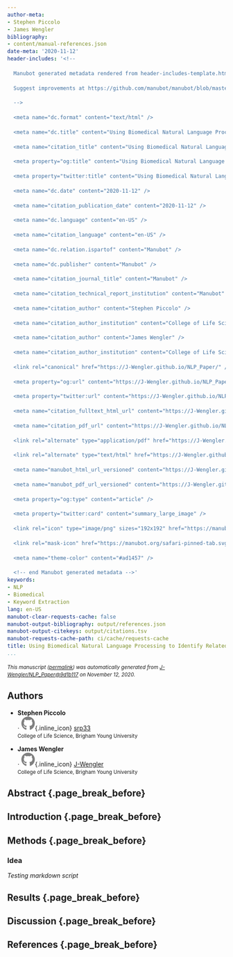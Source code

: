 ```yaml
---
author-meta:
- Stephen Piccolo
- James Wengler
bibliography:
- content/manual-references.json
date-meta: '2020-11-12'
header-includes: '<!--

  Manubot generated metadata rendered from header-includes-template.html.

  Suggest improvements at https://github.com/manubot/manubot/blob/master/manubot/process/header-includes-template.html

  -->

  <meta name="dc.format" content="text/html" />

  <meta name="dc.title" content="Using Biomedical Natural Language Processing to Identify Related Datasets" />

  <meta name="citation_title" content="Using Biomedical Natural Language Processing to Identify Related Datasets" />

  <meta property="og:title" content="Using Biomedical Natural Language Processing to Identify Related Datasets" />

  <meta property="twitter:title" content="Using Biomedical Natural Language Processing to Identify Related Datasets" />

  <meta name="dc.date" content="2020-11-12" />

  <meta name="citation_publication_date" content="2020-11-12" />

  <meta name="dc.language" content="en-US" />

  <meta name="citation_language" content="en-US" />

  <meta name="dc.relation.ispartof" content="Manubot" />

  <meta name="dc.publisher" content="Manubot" />

  <meta name="citation_journal_title" content="Manubot" />

  <meta name="citation_technical_report_institution" content="Manubot" />

  <meta name="citation_author" content="Stephen Piccolo" />

  <meta name="citation_author_institution" content="College of Life Science, Brigham Young University" />

  <meta name="citation_author" content="James Wengler" />

  <meta name="citation_author_institution" content="College of Life Science, Brigham Young University" />

  <link rel="canonical" href="https://J-Wengler.github.io/NLP_Paper/" />

  <meta property="og:url" content="https://J-Wengler.github.io/NLP_Paper/" />

  <meta property="twitter:url" content="https://J-Wengler.github.io/NLP_Paper/" />

  <meta name="citation_fulltext_html_url" content="https://J-Wengler.github.io/NLP_Paper/" />

  <meta name="citation_pdf_url" content="https://J-Wengler.github.io/NLP_Paper/manuscript.pdf" />

  <link rel="alternate" type="application/pdf" href="https://J-Wengler.github.io/NLP_Paper/manuscript.pdf" />

  <link rel="alternate" type="text/html" href="https://J-Wengler.github.io/NLP_Paper/v/9d1b1170f1a5d624edf1309aacfcaaf56faf9363/" />

  <meta name="manubot_html_url_versioned" content="https://J-Wengler.github.io/NLP_Paper/v/9d1b1170f1a5d624edf1309aacfcaaf56faf9363/" />

  <meta name="manubot_pdf_url_versioned" content="https://J-Wengler.github.io/NLP_Paper/v/9d1b1170f1a5d624edf1309aacfcaaf56faf9363/manuscript.pdf" />

  <meta property="og:type" content="article" />

  <meta property="twitter:card" content="summary_large_image" />

  <link rel="icon" type="image/png" sizes="192x192" href="https://manubot.org/favicon-192x192.png" />

  <link rel="mask-icon" href="https://manubot.org/safari-pinned-tab.svg" color="#ad1457" />

  <meta name="theme-color" content="#ad1457" />

  <!-- end Manubot generated metadata -->'
keywords:
- NLP
- Biomedical
- Keyword Extraction
lang: en-US
manubot-clear-requests-cache: false
manubot-output-bibliography: output/references.json
manubot-output-citekeys: output/citations.tsv
manubot-requests-cache-path: ci/cache/requests-cache
title: Using Biomedical Natural Language Processing to Identify Related Datasets
...
```







<small><em>
This manuscript
([permalink](https://J-Wengler.github.io/NLP_Paper/v/9d1b1170f1a5d624edf1309aacfcaaf56faf9363/))
was automatically generated
from [J-Wengler/NLP_Paper@9d1b117](https://github.com/J-Wengler/NLP_Paper/tree/9d1b1170f1a5d624edf1309aacfcaaf56faf9363)
on November 12, 2020.
</em></small>

## Authors



+ **Stephen Piccolo**<br>
    · ![GitHub icon](images/github.svg){.inline_icon}
    [srp33](https://github.com/srp33)<br>
  <small>
     College of Life Science, Brigham Young University
  </small>

+ **James Wengler**<br>
    · ![GitHub icon](images/github.svg){.inline_icon}
    [J-Wengler](https://github.com/J-Wengler)<br>
  <small>
     College of Life Science, Brigham Young University
  </small>



## Abstract {.page_break_before}




## Introduction {.page_break_before}

## Methods {.page_break_before}

### Idea

_Testing markdown script_


## Results {.page_break_before}


## Discussion {.page_break_before}


## References {.page_break_before}

<!-- Explicitly insert bibliography here -->
<div id="refs"></div>
